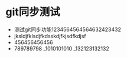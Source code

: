 # git同步测试
- 测试git同步功能1234564564564632423432
- jksldjfklsdjfkdsskdjfkjsdfkdjsf
- 456456456456
- 789789798
_1010101010
_132123132132